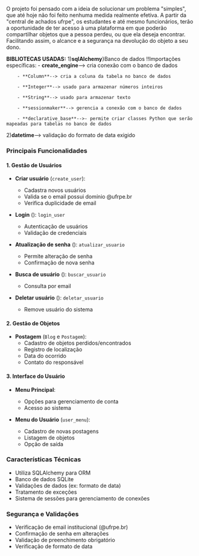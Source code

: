 O projeto foi pensado com a ideia de solucionar um problema "simples", que até hoje não foi feito nenhuma medida realmente efetiva. A partir da "central de achados ufrpe", os estudantes e até mesmo funcionários, terão a oportunidade de ter acesso à uma plataforma em que poderão compartilhar objetos que a pessoa perdeu, ou que ela deseja encontrar. Facilitando assim, o alcance e a segurança na devolução do objeto a seu dono.


**BIBLIOTECAS USADAS:** 
1)**sqlAlchemy**}Banco de dados
!!Importações específicas:
        - **create_engine**--> cria conexão com o banco de dados
        
        - **Column**--> cria a coluna da tabela no banco de dados
        
        - **Integer**--> usado para armazenar números inteiros
        
        - **String**--> usado para armazenar texto
        
        - **sessionmaker**--> gerencia a conexão com o banco de dados
        
        - **declarative_base**-->- permite criar classes Python que serão mapeadas para tabelas no banco de dados

2)**datetime**--> validação do formato de data exigido 



### Principais Funcionalidades
#### 1. Gestão de Usuários
- **Criar usuário** (`create_user`):
    - Cadastra novos usuários
    - Valida se o email possui domínio @ufrpe.br
    - Verifica duplicidade de email

- **Login** (): `login_user`
    - Autenticação de usuários
    - Validação de credenciais

- **Atualização de senha** (): `atualizar_usuario`
    - Permite alteração de senha
    - Confirmação de nova senha

- **Busca de usuário** (): `buscar_usuario`
    - Consulta por email

- **Deletar usuário** (): `deletar_usuario`
    - Remove usuário do sistema

#### 2. Gestão de Objetos
- **Postagem** (`Blog` e `Postagem`):
    - Cadastro de objetos perdidos/encontrados
    - Registro de localização
    - Data do ocorrido
    - Contato do responsável

#### 3. Interface do Usuário
- **Menu Principal**:
    - Opções para gerenciamento de conta
    - Acesso ao sistema

- **Menu do Usuário** (`user_menu`):
    - Cadastro de novas postagens
    - Listagem de objetos
    - Opção de saída

### Características Técnicas
- Utiliza SQLAlchemy para ORM
- Banco de dados SQLite
- Validações de dados (ex: formato de data)
- Tratamento de exceções
- Sistema de sessões para gerenciamento de conexões

### Segurança e Validações
- Verificação de email institucional (@ufrpe.br)
- Confirmação de senha em alterações
- Validação de preenchimento obrigatório
- Verificação de formato de data

        


